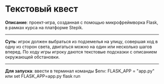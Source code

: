 # Текстовый квест
**Описание**: проект-игра, созданная с помощью микрофреймворка Flask, в рамках курса на платформе Stepik.
***
**Суть**: игрок должен выбраться из подземелья на улицу, совершая ход в одну из сторон света, двигаться можно на один или несколько шагов вперед. По ходу игры игроку даются текстовые подсказки с описанием окружающей обстановки.
***
**Для запуска**: ввести в терминал команды 
$env: FLASK_APP = "app.py" или set FLASK_APP=app.py
flask run